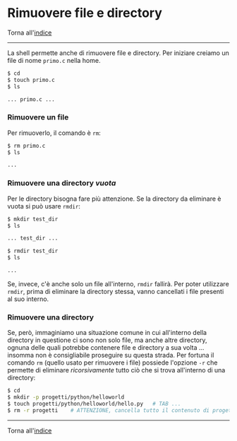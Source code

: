 # Rimuovere file e directory

Torna all'[indice](../toc.md)

---

La shell permette anche di rimuovere file e directory. Per iniziare creiamo un file
di nome `primo.c` nella home.

```bash
$ cd
$ touch primo.c
$ ls

... primo.c ...
```

### Rimuovere un file

Per rimuoverlo, il comando è `rm`:

```bash
$ rm primo.c
$ ls

...
```

### Rimuovere una directory _vuota_

Per le directory bisogna fare più attenzione. Se la directory da eliminare è vuota si può usare `rmdir`:

```bash
$ mkdir test_dir
$ ls

... test_dir ...

$ rmdir test_dir
$ ls

...
```

Se, invece, c'è anche solo un file all'interno, `rmdir` fallirà. Per poter utilizzare
`rmdir`, prima di eliminare la directory stessa, vanno cancellati i file presenti al suo interno.

### Rimuovere una directory

Se, però, immaginiamo una situazione comune in cui all'interno della directory in questione
ci sono non solo file, ma anche altre directory, ognuna delle quali potrebbe contenere
file e directory a sua volta ... insomma non è consigliabile proseguire su questa strada.
Per fortuna il comando `rm` (quello usato per rimuovere i file) possiede l'opzione `-r`
che permette di eliminare _ricorsivamente_ tutto ciò che si trova all'interno di una directory:

```bash
$ cd
$ mkdir -p progetti/python/helloworld
$ touch progetti/python/helloworld/hello.py   # TAB ...
$ rm -r progetti    # ATTENZIONE, cancella tutto il contenuto di progetti
```

---

Torna all'[indice](../toc.md)
